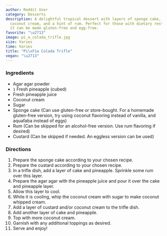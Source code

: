 ```yaml
---
author: Reddit User
category: Desserts
description: A delightful tropical dessert with layers of sponge cake, fresh pineapple,
  coconut cream, and a hint of rum. Perfect for those with dietary restrictions as
  it can be made gluten-free and egg-free.
favorite: "\u2713"
image: pi_a_colada_trifle.jpg
size: Varies
time: Varies
title: "Pi\xF1a Colada Trifle"
vegan: "\u2713"
---
```

### Ingredients

* Agar agar powder
* `1` Fresh pineapple (cubed)
* Fresh pineapple juice
* Coconut cream
* Sugar
* Sponge cake (Can use gluten-free or store-bought. For a homemade gluten-free version, try using coconut flavoring instead of vanilla, and aquafaba instead of eggs)
* Rum (Can be skipped for an alcohol-free version. Use rum flavoring if desired)
* Custard (Can be skipped if needed. An eggless version can be used)

### Directions

1. Prepare the sponge cake according to your chosen recipe.
2. Prepare the custard according to your chosen recipe.
3. In a trifle dish, add a layer of cake and pineapple. Sprinkle some rum over this layer.
4. Prepare the agar agar with the pineapple juice and pour it over the cake and pineapple layer.
5. Allow this layer to cool.
6. While it is cooling, whip the coconut cream with sugar to make coconut whipped cream.
7. Add a layer of custard and/or coconut cream to the trifle dish.
8. Add another layer of cake and pineapple.
9. Top with more coconut cream.
10. Garnish with any additional toppings as desired.
11. Serve and enjoy!